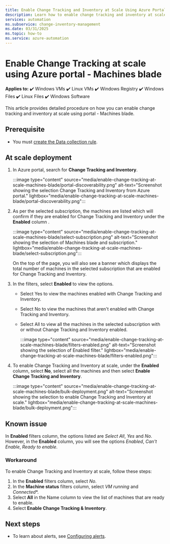 ```yaml
---
title: Enable Change Tracking and Inventory at Scale Using Azure Portal - Machines Blade
description: Learn how to enable change tracking and inventory at scale for Windows and Linux VMs using the Machines blade in the Azure portal.
services: automation
ms.subservice: change-inventory-management
ms.date: 03/31/2025
ms.topic: how-to
ms.service: azure-automation
---
```


# Enable Change Tracking at scale using Azure portal - Machines blade

**Applies to:** :heavy_check_mark: Windows VMs :heavy_check_mark: Linux VMs :heavy_check_mark: Windows Registry :heavy_check_mark: Windows Files :heavy_check_mark: Linux Files :heavy_check_mark: Windows Software

This article provides detailed procedure on how you can enable change tracking and inventory at scale using portal - Machines blade.

## Prerequisite

- You must [create the Data collection rule](enable-vms-monitoring-agent.md#create-data-collection-rule).

## At scale deployment

1. In Azure portal, search for  **Change Tracking and Inventory**.

    :::image type="content" source="media/enable-change-tracking-at-scale-machines-blade/portal-discoverability.png" alt-text="Screenshot showing the selection Change Tracking and Inventory from Azure portal." lightbox="media/enable-change-tracking-at-scale-machines-blade/portal-discoverability.png":::

1. As per the selected subscription, the machines are listed which will confirm if they are enabled for Change Tracking and Inventory under the **Enabled** column .

     :::image type="content" source="media/enable-change-tracking-at-scale-machines-blade/select-subscription.png" alt-text="Screenshot showing the selection of Machines blade and subscription." lightbox="media/enable-change-tracking-at-scale-machines-blade/select-subscription.png":::

    On the top of the page, you will also see a banner which displays the total number of machines in the selected subscription that are enabled for Change Tracking and Inventory.

1. In the filters, select **Enabled** to view the options. 
   - Select Yes to view the machines enabled with Change Tracking and Inventory.
   - Select No to view the machines that aren't enabled with Change Tracking and Inventory.
   - Select All to view all the machines in the selected subscription with or without Change Tracking and Inventory enabled.
   
     :::image type="content" source="media/enable-change-tracking-at-scale-machines-blade/filters-enabled.png" alt-text="Screenshot showing the selection of Enabled filter." lightbox="media/enable-change-tracking-at-scale-machines-blade/filters-enabled.png":::

1. To enable Change Tracking and Inventory at scale, under the **Enabled** column, select **No**, select all the machines and then select **Enable Change Tracking and Inventory**.

    :::image type="content" source="media/enable-change-tracking-at-scale-machines-blade/bulk-deployment.png" alt-text="Screenshot showing the selection to enable Change Tracking and Inventory at scale." lightbox="media/enable-change-tracking-at-scale-machines-blade/bulk-deployment.png":::


## Known issue

In **Enabled** filters column, the options listed are *Select All*, *Yes* and *No*. However, in the **Enabled** column, you will see the options *Enabled*, *Can't Enable*, *Ready to enable*.

### Workaround
To enable Change Tracking and Inventory at scale, follow these steps:

1. In the **Enabled** filters column, select *No*.
1. In the **Machine status** filters column, select *VM running* and *Connected**.
1. Select **All** in the Name column to view the list of machines that are ready to enable.
1. Select **Enable Change Tracking & Inventory**.

## Next steps

* To learn about alerts, see [Configuring alerts](../change-tracking/configure-alerts.md).
